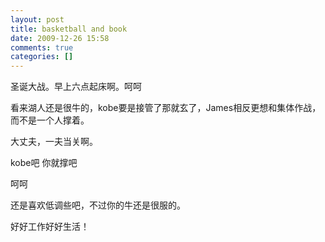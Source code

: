 ```yaml
---
layout: post
title: basketball and book
date: 2009-12-26 15:58
comments: true
categories: []
---
```

<p>圣诞大战。早上六点起床啊。呵呵</p>
<p>看来湖人还是很牛的，kobe要是接管了那就玄了，James相反更想和集体作战，而不是一个人撑着。</p>
<p>大丈夫，一夫当关啊。</p>
<p>kobe吧 你就撑吧</p>
<p>呵呵</p>
<p>还是喜欢低调些吧，不过你的牛还是很服的。</p>
<p>好好工作好好生活！</p>
